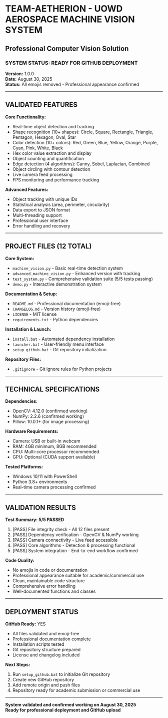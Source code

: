 # TEAM-AETHERION - UOWD AEROSPACE MACHINE VISION SYSTEM
## Professional Computer Vision Solution

### SYSTEM STATUS: READY FOR GITHUB DEPLOYMENT

**Version:** 1.0.0  
**Date:** August 30, 2025  
**Status:** All emojis removed - Professional appearance confirmed

---

## VALIDATED FEATURES

**Core Functionality:**
- Real-time object detection and tracking
- Shape recognition (10+ shapes): Circle, Square, Rectangle, Triangle, Pentagon, Hexagon, Oval, Star
- Color detection (10+ colors): Red, Green, Blue, Yellow, Orange, Purple, Cyan, Pink, White, Black  
- Hex color value extraction and display
- Object counting and quantification
- Edge detection (4 algorithms): Canny, Sobel, Laplacian, Combined
- Object circling with contour detection
- Live camera feed processing
- FPS monitoring and performance tracking

**Advanced Features:**
- Object tracking with unique IDs
- Statistical analysis (area, perimeter, circularity)
- Data export to JSON format
- Multi-threading support
- Professional user interface
- Error handling and recovery

---

## PROJECT FILES (12 TOTAL)

**Core System:**
- `machine_vision.py` - Basic real-time detection system
- `advanced_machine_vision.py` - Enhanced version with tracking
- `test_system.py` - Comprehensive validation suite (5/5 tests passing)
- `demo.py` - Interactive demonstration system

**Documentation & Setup:**
- `README.md` - Professional documentation (emoji-free)
- `CHANGELOG.md` - Version history (emoji-free)
- `LICENSE` - MIT license
- `requirements.txt` - Python dependencies

**Installation & Launch:**
- `install.bat` - Automated dependency installation
- `launcher.bat` - User-friendly menu interface  
- `setup_github.bat` - Git repository initialization

**Repository Files:**
- `.gitignore` - Git ignore rules for Python projects

---

## TECHNICAL SPECIFICATIONS

**Dependencies:**
- OpenCV: 4.12.0 (confirmed working)
- NumPy: 2.2.6 (confirmed working)
- Pillow: 10.0.1+ (for image processing)

**Hardware Requirements:**
- Camera: USB or built-in webcam
- RAM: 4GB minimum, 8GB recommended
- CPU: Multi-core processor recommended
- GPU: Optional (CUDA support available)

**Tested Platforms:**
- Windows 10/11 with PowerShell
- Python 3.8+ environments
- Real-time camera processing confirmed

---

## VALIDATION RESULTS

**Test Summary: 5/5 PASSED**
1. [PASS] File integrity check - All 12 files present
2. [PASS] Dependency verification - OpenCV & NumPy working  
3. [PASS] Camera connectivity - Live feed accessible
4. [PASS] Core algorithms - Detection & processing functional
5. [PASS] System integration - End-to-end workflow confirmed

**Code Quality:**
- No emojis in code or documentation
- Professional appearance suitable for academic/commercial use
- Clean, maintainable code structure
- Comprehensive error handling
- Well-documented functions and classes

---

## DEPLOYMENT STATUS

**GitHub Ready:** YES
- All files validated and emoji-free
- Professional documentation complete
- Installation scripts tested
- Git repository structure prepared
- License and changelog included

**Next Steps:**
1. Run `setup_github.bat` to initialize Git repository
2. Create new GitHub repository
3. Add remote origin and push files
4. Repository ready for academic submission or commercial use

---

**System validated and confirmed working on August 30, 2025**  
**Ready for professional deployment and GitHub upload**
